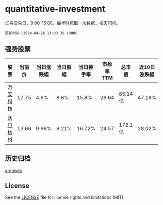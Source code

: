 # quantitative-investment

证券交易日，9:00-15:00，每半时抓取一次数据，按天[归档](archives)。

`更新时间：2024-04-26 13:03:38 +0800`

## 强势股票

|股票|当前价|当日涨跌幅|当日振幅|当日换手率|市盈率TTM|总市值|近10日涨跌幅|
|----|----|----|----|----|----|----|----|
|[万安科技](https://xueqiu.com/S/SZ002590)|17.75|4.6%|8.6%|15.8%|26.64|85.14亿|47.18%|
|[沃尔核材](https://xueqiu.com/S/SZ002130)|13.66|9.98%|8.21%|16.72%|24.57|172.1亿|28.02%|

## 历史归档

[archives](archives)

## License

See the [LICENSE](LICENSE) file for license rights and limitations (MIT).